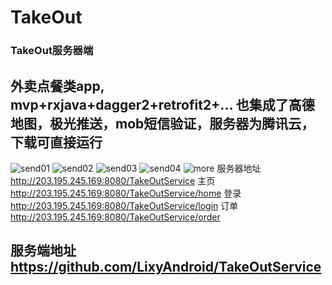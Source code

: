# TakeOut

### TakeOut服务器端

## 外卖点餐类app, mvp+rxjava+dagger2+retrofit2+... 也集成了高德地图，极光推送，mob短信验证，服务器为腾讯云，下载可直接运行


![send01](https://github.com/LixyAndroid/TakeOut/blob/master/ScreenShots/20190801205003.png)
![send02](https://github.com/LixyAndroid/TakeOut/blob/master/ScreenShots/1ebe6cdc397a8c781317f892274bc77.jpg)
![send03](https://github.com/LixyAndroid/TakeOut/blob/master/ScreenShots/1563516437.jpg)
![send04](https://github.com/LixyAndroid/TakeOut/blob/master/ScreenShots/20190801205003.png)
![more](https://github.com/LixyAndroid/TakeOut/blob/master/ScreenShots/more.png)
服务器地址 http://203.195.245.169:8080/TakeOutService
主页  http://203.195.245.169:8080/TakeOutService/home
登录 http://203.195.245.169:8080/TakeOutService/login
订单 http://203.195.245.169:8080/TakeOutService/order

## 服务端地址 https://github.com/LixyAndroid/TakeOutService
